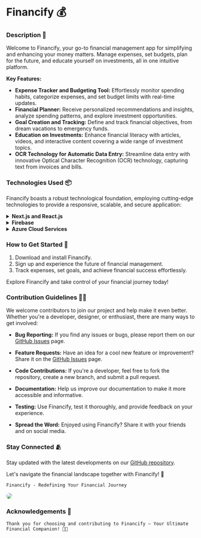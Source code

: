 # Financify 💰

### Description 📑

Welcome to Financify, your go-to financial management app for simplifying and enhancing your money matters. Manage expenses, set budgets, plan for the future, and educate yourself on investments, all in one intuitive platform.

**Key Features:**
- **Expense Tracker and Budgeting Tool:** Effortlessly monitor spending habits, categorize expenses, and set budget limits with real-time updates.
- **Financial Planner:** Receive personalized recommendations and insights, analyze spending patterns, and explore investment opportunities.
- **Goal Creation and Tracking:** Define and track financial objectives, from dream vacations to emergency funds.
- **Education on Investments:** Enhance financial literacy with articles, videos, and interactive content covering a wide range of investment topics.
- **OCR Technology for Automatic Data Entry:** Streamline data entry with innovative Optical Character Recognition (OCR) technology, capturing text from invoices and bills.

### Technologies Used 📦

Financify boasts a robust technological foundation, employing cutting-edge technologies to provide a responsive, scalable, and secure application:

<details>
<summary><b>Next.js and React.js</b></summary>
Leverages the benefits of Next.js and React.js for a high-performance and interactive user interface.
</details>
<details>
<summary><b>Firebase</b></summary>
Integral to real-time data synchronization and authentication, ensuring the latest financial data and enhancing data security.
</details>
<details>
<summary><b>Azure Cloud Services</b></summary>
Relies on Azure cloud services for data storage, processing, and analytics, ensuring scalability and advanced security features.
</details>

### How to Get Started 🚀

1. Download and install Financify.
2. Sign up and experience the future of financial management.
3. Track expenses, set goals, and achieve financial success effortlessly.

Explore Financify and take control of your financial journey today!

### Contribution Guidelines 🧑‍💻

We welcome contributors to join our project and help make it even better. Whether you're a developer, designer, or enthusiast, there are many ways to get involved:

- **Bug Reporting:** If you find any issues or bugs, please report them on our [GitHub Issues](https://github.com/financify/Financify/issues) page.

- **Feature Requests:** Have an idea for a cool new feature or improvement? Share it on the [GitHub Issues](https://github.com/financify/Financify/issues) page.

- **Code Contributions:** If you're a developer, feel free to fork the repository, create a new branch, and submit a pull request.

- **Documentation:** Help us improve our documentation to make it more accessible and informative.

- **Testing:** Use Financify, test it thoroughly, and provide feedback on your experience.

- **Spread the Word:** Enjoyed using Financify? Share it with your friends and on social media.

### Stay Connected 🫂

Stay updated with the latest developments on our [GitHub repository](https://github.com/financify/Financify).

Let's navigate the financial landscape together with Financify! 💸

``` Financify - Redefining Your Financial Journey ```

<img style="border-radius: 15px;" src="public/readme/financify_ss.png">

### Acknowledgements 🙏
~~~
Thank you for choosing and contributing to Financify – Your Ultimate Financial Companion! 🚀💼
~~~